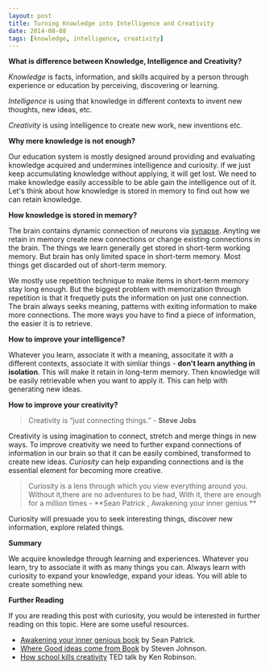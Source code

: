 ```yaml
---
layout: post
title: Turning Knowledge into Intelligence and Creativity
date: 2014-08-08
tags: [knowledge, intelligence, creativity]
---
```


**What is difference between Knowledge, Intelligence and Creativity?**

*Knowledge* is facts, information, and skills acquired by a person through experience or education by perceiving, discovering or learning. 

*Intelligence* is using that knowledge in different contexts to invent new thoughts, new ideas, etc. 

*Creativity* is using intelligence to create new work, new inventions etc.

**Why mere knowledge is not enough?**

Our education system is mostly designed around providing and evaluating knowledge acquired and undermines intelligence and curiosity. if we just keep accumulating knowledge without applying, it will get lost. We need to make knowledge easily accessible to be able gain the intelligence out of it. Let's think about how knowledge is stored in memory to find out how we can retain knowledge.

**How knowledge is stored in memory?**

The brain contains dynamic connection of neurons via [synapse](http://en.wikipedia.org/wiki/Neuron). Anyting we retain in memory create new connections or change existing connections in the brain. The things we learn generally get stored in short-term working memory. But brain has only limited space in short-term memory. Most things get discarded out of short-term memory. 

We mostly use repetition technique to make items in short-term memory stay long enough. But the biggest problem with memorization through repetition is that it frequetly puts the information on just one connection. The brain always seeks meaning, patterns with exiting information to make more connections. The more ways you have to find a piece of information, the easier it is to retrieve.

**How to improve your intelligence?**

Whatever you learn, associate it with a meaning, associtate it with a different contexts, associate it with simliar things - **don't learn anything in isolation**. This will make it retain in long-term memory. Then knowledge will be easily retrievable when you want to apply it. This can help with generating new ideas.

**How to improve your creativity?**

> Creativity is “just connecting things.” - **Steve Jobs**

Creativity is using imagination to connect, stretch and merge things in new ways. To improve creativity we need to further expand connections of information in our brain so that it can be easily combined, transformed to create new ideas. *Curiosity* can help expanding connections and is the essential element for becoming more creative. 

> Curiosity is a lens through which you view everything around you. Without it,there are no adventures to be had, With it, there are enough for a million times - **Sean Patrick , Awakening your inner genius ** 

Curiosity will presuade you to seek interesting things, discover new information, explore related things. 

**Summary**

We acquire knowledge through learning and experiences. Whatever you learn, try to associate it with as many things you can. Always learn with curiosity to expand your knowledge, expand your ideas. You will able to create something new. 

**Further Reading**

If you are reading this post with curiosity, you would be interested in further reading on this topic. Here are some useful resources.

*  [Awakening your inner genious book](http://www.amazon.com/Awakening-Your-Inner-Genius-Patrick-ebook/dp/B00BERNZ4G) by Sean Patrick.
*  [Where Good ideas come from Book](http://www.amazon.com/Where-Good-Ideas-Come-Innovation-ebook/dp/B003ZK58TA) by Steven Johnson.
*  [How school kills creativity](http://www.ted.com/talks/ken_robinson_says_schools_kill_creativity) TED talk by Ken Robinson.


